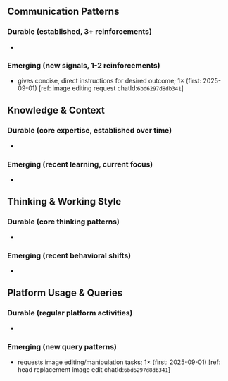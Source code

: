 ## Communication Patterns
### Durable (established, 3+ reinforcements)
- 

### Emerging (new signals, 1-2 reinforcements)
- gives concise, direct instructions for desired outcome; 1× (first: 2025-09-01) [ref: image editing request chatId:`6bd6297d8db341`]

## Knowledge & Context
### Durable (core expertise, established over time)
-

### Emerging (recent learning, current focus)
-

## Thinking & Working Style
### Durable (core thinking patterns)
-

### Emerging (recent behavioral shifts)
-

## Platform Usage & Queries
### Durable (regular platform activities)
-

### Emerging (new query patterns)
- requests image editing/manipulation tasks; 1× (first: 2025-09-01) [ref: head replacement image edit chatId:`6bd6297d8db341`]
